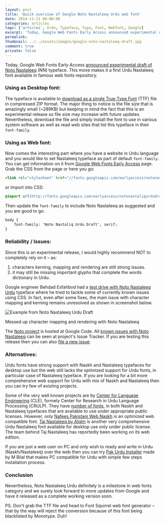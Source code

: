 ```yaml
---
layout: post
title: 'Quick overview of Google Noto Nastaleeq Urdu web font'
date: 2014-11-11 08:00:00
categories: articles
tags: ['articles', Urdu, Typeface, Type, Font, Webfont, Google]
excerpt: 'Today, Google Web Fonts Early Access announced experimental draft of Noto Nastaleeq typeface. This move makes it a first Urdu Nastaleeq font available in famous web fonts repository.'
permalink:
thumbnail: ../../assets/images/google-noto-nastaleeq-draft.jpg
comment: true
private: false
---
```


Today, Google Web Fonts Early Access [announced experimental draft of Noto Nastaleeq](http://googledevelopers.blogspot.com.au/2014/11/i-can-get-another-if-i-break-it.html?utm_campaign=noto-urdu-1114&utm_source=jabran.me) (NN) typeface. This move makes it a first Urdu Nastaleeq font available in famous web fonts repository.


### Using as Desktop font:

The typeface is available to [download as a single True-Type Font](http://www.google.com/get/noto/) (TTF) file in compressed ZIP format. The major thing to notice is the file size that is amazingly small (~289KB) but keeping in mind the fact that this is an experimental release so file size may increase with future updates. Nevertheless, download the file and simply install the font to use in various system software as well as read web sites that list this typeface in their `font-family`.


### Using as Web font:

Now comes the interesting part where you have a website in Urdu language and you would like to set Nastaleeq typeface as part of default `font-family`. You can get information on it from [Google Web Fonts Early Access](http://www.google.com/fonts/earlyaccess?utm_campaign=noto-urdu-1114&utm_source=jabran.me) page. Grab the CSS from the page or here you go:

```html
<link rel="stylesheet" href="//fonts.googleapis.com/earlyaccess/notonastaliqurdudraft.css">
```

or Import into CSS:

```css
@import url(http://fonts.googleapis.com/earlyaccess/notonastaliqurdudraft.css);

```

Then update the `font-family` to include Noto Nastaleeq as suggested and you are good to go.

```html
body {
	font-family: 'Noto Nastaliq Urdu Draft', serif;
}
```

### Reliability / Issues:

Since this is an experimental release, I would highly recommend NOT to completely rely on it &ndash; as:

1. characters kerning, mapping and rendering are still strong issues.
2. it may still be missing important glyphs that complete the words dictionary in Urdu.

Google engineer Behdad Esfahbod had a [test drive with Noto Nastaleeq Urdu](http://behdad.org/urdu/) typeface where he tried to tackle some of currently known issues using CSS. In fact, even after some fixes, the main issue with character mapping and kerning remains unresolved as shown in screenshot below.

<img src="../../assets/images/noto-nastaleeq-character-mapping-gone-bonkers.png" alt="Example from Noto Nastaleeq Urdu Draft" />
<p class="help-block">Messed up character mapping and rendering with Noto Nastaleeq</p>

The [Noto project](https://code.google.com/p/noto/) is hosted at Google Code. All [known issues with Noto Nastaleeq](https://code.google.com/p/noto/issues/list?can=1&q=Noto+Nastaliq&colspec=ID+Type+Status+Priority+Milestone+Owner+Summary&cells=tiles) can be seen at project's Issue Tracker. If you are testing this release then you can also [file a new issue](https://code.google.com/p/noto/issues/entry).

### Alternatives:

Urdu fonts have strong support with Naskh and Nastaleeq typefaces for desktop use but the web still lacks the optimized support for Urdu fonts, in particular case of Nastaleeq typeface. If you are looking for a bit more comprehensive web support for Urdu with mix of Naskh and Nastaleeq then you can try few of existing projects.

Some of the very well known projects are by [Center for Language Engineering](http://www.cle.org.pk) (CLE), formely Center for Research in Urdu Language Processing (CRULP). They have [number of fonts](http://www.cle.org.pk/software/localization.htm), in both Naskh and Nastaleeq typefaces that are available to use under appropriate public licenses. However, only [Nafees Pakistani Web Naskh](http://www.cle.org.pk/software/localization/Fonts/nafeesPakistaniWebNaskh.html) is an optimized web compatible font. [Taj Nastaleeq by Alqlm](http://taj.alqlm.org/) is another very comprehensive Urdu Nastaleeq font available for desktop use only under public license. The team behind Taj Nastaleeq has reportedly been working on its web edition.

If you are just a web user on PC and only wish to ready and write in Urdu (Naskh/Nastaleeq) over the web then you can try [Pak Urdu Installer](http://www.mbilalm.com/blog/pak-urdu-installer-en/) made by M Bilal that makes PC compatible for Urdu with simple few steps installation process.


### Conclusion

Nevertheless, Noto Nastaleeq Urdu definitely is a milestone in web fonts category and we surely look forward to more updates from Google and have it released as a complete working version soon.

PS. Don't grab the TTF file and head to Font Squirrel web font generator – that by the way will reject the conversion because of this font being blacklisted by Monotype. Duh!